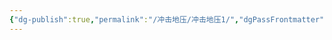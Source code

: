 ```yaml
---
{"dg-publish":true,"permalink":"/冲击地压/冲击地压1/","dgPassFrontmatter":true,"noteIcon":"","created":"2024-06-29T13:44:47.258+08:00","updated":"2024-06-29T14:17:31.197+08:00"}
---
```


